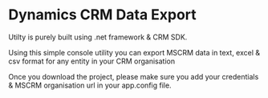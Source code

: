 # Dynamics CRM Data Export

Utilty is purely built using .net framework & CRM SDK.

Using this simple console utility you can export MSCRM data in text, excel &amp; csv format for any entity in your CRM organisation

Once you download the project, please make sure you add your credentials & MSCRM organisation url in your app.config file.

 <appSettings>
    <add key="username" value=""/>
    <add key="Password" value=""/>
    <add key="url" value="https://{org-url}/XRMServices/2011/Organization.svc"/>
 </appSettings>


